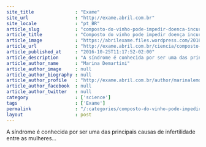 ```yaml
---
site_title               : "Exame"
site_url                 : "http://exame.abril.com.br"
site_locale              : "pt_BR"
article_slug             : "composto-do-vinho-pode-impedir-doenca-incuravel-em-mulheres"
article_title            : "Composto do vinho pode impedir doença incurável em mulheres"
article_image            : "https://abrilexame.files.wordpress.com/2016/10/tac3a7a-de-vinho.jpg?quality=70&strip=all&w=1024"
article_url              : "http://exame.abril.com.br/ciencia/composto-do-vinho-pode-impedir-doenca-incuravel-em-mulheres/"
article_published_at     : "2016-10-25T11:17:52-02:00"
article_description      : "A síndrome é conhecida por ser uma das principais causas de infertilidade entre as mulheres..."
article_author_name      : "Marina Demartini"
article_author_image     : null
article_author_biography : null
article_author_profile   : "http://exame.abril.com.br/author/marinalemosdemartini/"
article_author_facebook  : null
article_author_twitter   : null
category                 : ['science']
tags                     : ['Exame']
permalink                : "/:categories/composto-do-vinho-pode-impedir-doenca-incuravel-em-mulheres/"
layout                   : post
---
```


A síndrome é conhecida por ser uma das principais causas de infertilidade entre as mulheres...
